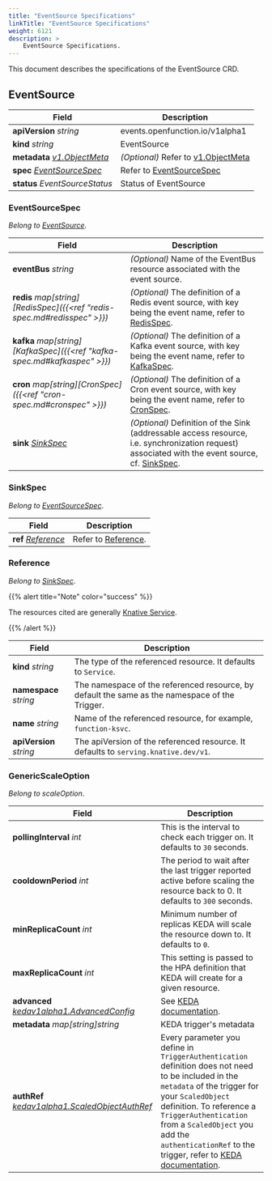 ```yaml
---
title: "EventSource Specifications"
linkTitle: "EventSource Specifications"
weight: 6121
description: >	
    EventSource Specifications.
---
```


This document describes the specifications of the EventSource CRD.

## EventSource

| Field                                                        | Description                                                  |
| ------------------------------------------------------------ | ------------------------------------------------------------ |
| **apiVersion** *string*                                      | events.openfunction.io/v1alpha1                              |
| **kind** *string*                                            | EventSource                                                  |
| **metadata** *[v1.ObjectMeta](https://pkg.go.dev/k8s.io/apimachinery/pkg/apis/meta/v1#ObjectMeta)* | *(Optional)* Refer to [v1.ObjectMeta](https://pkg.go.dev/k8s.io/apimachinery/pkg/apis/meta/v1#ObjectMeta) |
| **spec** *[EventSourceSpec](#eventsourcespec)*               | Refer to [EventSourceSpec](#eventsourcespec)                 |
| **status** *EventSourceStatus*                               | Status of EventSource                                        |

### EventSourceSpec

*Belong to [EventSource](#eventsource)*.

| Field                                                        | Description                                                  |
| ------------------------------------------------------------ | ------------------------------------------------------------ |
| **eventBus** *string*                                        | *(Optional)* Name of the EventBus resource associated with the event source. |
| **redis** *map\[string][RedisSpec]({{<ref "redis-spec.md#redisspec" >}})* | *(Optional)* The definition of a Redis event source, with key being the event name, refer to [RedisSpec](../redis-spec). |
| **kafka** *map\[string][KafkaSpec]({{<ref "kafka-spec.md#kafkaspec" >}})* | *(Optional)* The definition of a Kafka event source, with key being the event name, refer to [KafkaSpec](../kafka-spec). |
| **cron** *map\[string][CronSpec]({{<ref "cron-spec.md#cronspec" >}})* | *(Optional)* The definition of a Cron event source, with key being the event name, refer to [CronSpec](../cron-spec). |
| **sink** *[SinkSpec](#sinkspec)*                             | *(Optional)* Definition of the Sink (addressable access resource, i.e. synchronization request) associated with the event source, cf. [SinkSpec](#sinkspec). |

### SinkSpec

*Belong to [EventSourceSpec](#eventsourcespec)*.

| Field                             | Description                       |
| --------------------------------- | --------------------------------- |
| **ref** *[Reference](#reference)* | Refer to [Reference](#reference). |

### Reference

*Belong to [SinkSpec](#sinkspec)*.

{{% alert title="Note" color="success" %}}

The resources cited are generally [Knative Service](https://knative.dev/docs/reference/api/serving-api/#serving.knative.dev/v1.Service).

{{% /alert %}}

| Field                   | Description                                                  |
| ----------------------- | ------------------------------------------------------------ |
| **kind** *string*       | The type of the referenced resource. It defaults to `Service`. |
| **namespace** *string*  | The namespace of the referenced resource, by default the same as the namespace of the Trigger. |
| **name** *string*       | Name of the referenced resource, for example, `function-ksvc`. |
| **apiVersion** *string* | The apiVersion of the referenced resource. It defaults to `serving.knative.dev/v1`. |

### GenericScaleOption

*Belong to scaleOption*.

| Field                                                        | Description                                                  |
| ------------------------------------------------------------ | ------------------------------------------------------------ |
| **pollingInterval** *int*                                    | This is the interval to check each trigger on. It defaults to `30` seconds. |
| **cooldownPeriod** *int*                                     | The period to wait after the last trigger reported active before scaling the resource back to 0. It defaults to `300` seconds. |
| **minReplicaCount** *int*                                    | Minimum number of replicas KEDA will scale the resource down to. It defaults to `0`. |
| **maxReplicaCount** *int*                                    | This setting is passed to the HPA definition that KEDA will create for a given resource. |
| **advanced** *[kedav1alpha1.AdvancedConfig](https://pkg.go.dev/github.com/kedacore/keda/v2/api/v1alpha1#AdvancedConfig)* | See [KEDA documentation](https://keda.sh/docs/2.4/concepts/scaling-deployments/). |
| **metadata** *map[string]string*                             | KEDA trigger's metadata                                      |
| **authRef** *[kedav1alpha1.ScaledObjectAuthRef](https://pkg.go.dev/github.com/kedacore/keda/v2/api/v1alpha1#ScaledObjectAuthRef)* | Every parameter you define in `TriggerAuthentication` definition does not need to be included in the `metadata` of the trigger for your `ScaledObject` definition. To reference a `TriggerAuthentication` from a `ScaledObject` you add the `authenticationRef` to the trigger, refer to [KEDA documentation](https://keda.sh/docs/2.4/concepts/authentication/). |

